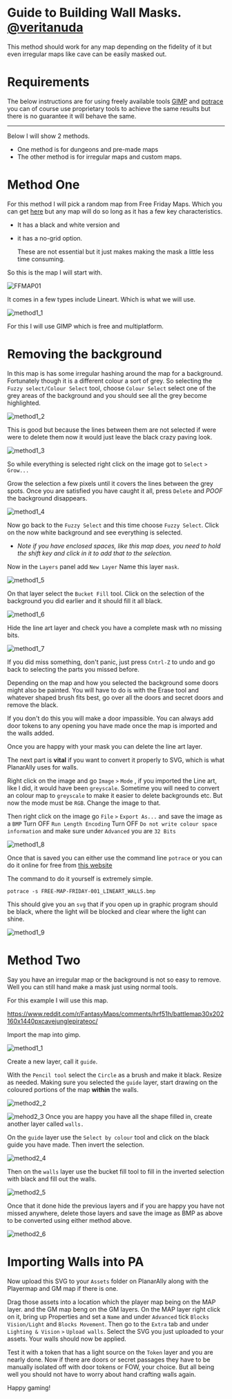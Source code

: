 # __Guide to Building Wall Masks.__ [@veritanuda](https://keybase.io/veritanuda)

This method should work for any map depending on the fidelity of it but even irregular maps like cave can be easily masked out.

# Requirements
The below instructions are for using freely available tools [GIMP](https://gimp.org) and [potrace](https://potrace.sourceforge.net/) you can of course use proprietary tools to achieve the same results but there is no guarantee it will behave the same. 

___

Below I will show 2 methods. 
* One method is for dungeons and pre-made maps
* The other method is for irregular maps and custom maps. 


# __Method One__

For this method I will pick a random map from Free Friday Maps. Which you can get [here](https://www.drivethrurpg.com/browse/pub/10213/Paths-to-Adventure/subcategory/25973_33572/Free-Map-Friday) but any map will do so long as it has a few key characteristics. 
* It has a black and white version and 
* it has a no-grid option. 
  
  These are not essential but it just makes making the mask a little less time consuming.  

So this is the map I will start with.

![FFMAP01](assets/FREE-MAP-FRIDAY-001_COLOR_PLAYER-GRID.JPG)

It comes in a few types include Lineart. Which is what we will use. 


![method1_1](./assets/method1_1.png)

For this I will use GIMP which is free and multiplatform. 

# Removing the background

In this map is has some irregular hashing around the map for a background. Fortunately though it is a different colour a sort of grey. So selecting the `Fuzzy select/Colour Select` tool, choose `Colour Select` select one of the grey areas of the background and you should see all the grey become highlighted. 

![method1_2](assets/method1_2.png)


This is good but because the lines between them are not selected if were were to delete them now it would just leave the black crazy paving look.

![method1_3](assets/method1_3.png)

 So while everything is selected right click on the image got to `Select` `>` `Grow...`

Grow the selection a few pixels until it covers the lines between the grey spots. Once you are satisfied you have caught it all, press `Delete` and *POOF* the background disappears. 

![method1_4](assets/method1_4.png)

Now go back to the `Fuzzy Select` and this time choose `Fuzzy Select`. Click on the now white background and see everything is selected. 

* *Note if you have enclosed spaces, like this map does, you need to hold the shift key and click in it to add that to the selection.*

Now in the `Layers` panel add `New Layer` Name this layer `mask`. 

![method1_5](assets/method1_5.png)


On that layer select the `Bucket Fill` tool. Click on the selection of the background you did earlier and it should fill it all black. 

![method1_6](assets/method1_6.png)


Hide the line art layer and check you have a complete mask wth no missing bits. 

![method1_7](assets/method1_7.png)

If you did miss something, don't panic, just press `Cntrl-Z` to undo and go back to selecting the parts you missed before. 

Depending on the map and how you selected the background some doors might also be painted. You will have to do is with the Erase tool and whatever shaped brush fits best, go over all the doors and secret doors and remove the black. 

If you don't do this you will make a door impassible. You can always add door tokens to any opening you have made once the map is imported and the walls added. 

Once you are happy with your mask you can delete the line art layer. 




The next part is **vital** if you want to convert it properly to SVG, which is what PlanarAlly uses for walls.

Right click on the image and go `Image` `>` `Mode` , if you imported the Line art, like I did, it would have been `greyscale`. Sometime you will need to convert an colour map to `greyscale` to make it easier to delete backgrounds etc. But now the mode must be `RGB`. Change the image to that. 

Then right click on the image go `File` `>` `Export As...`  and save the image as a `BMP`  Turn OFF `Run Length Encoding` Turn OFF `Do not write colour space information` and make sure under `Advanced` you are `32 Bits`

![method1_8](assets/method1_8.png)

Once that is saved you can either use the command line `potrace` or you can do it online for free from [this website](https://svg-converter.com/potrace)

The command to do it  yourself is extremely simple. 

`potrace -s FREE-MAP-FRIDAY-001_LINEART_WALLS.bmp`

This should give you an `svg` that if you open up in graphic program should be black, where the light will be blocked and clear where the light can shine.

![method1_9](assets/method1_9.png)



# __Method Two__


Say you have an irregular map or the background is not so easy to remove. Well you can still hand make a mask just using normal tools.

For this example I will use this map.

https://www.reddit.com/r/FantasyMaps/comments/hrf51h/battlemap30x202160x1440pxcavejunglepirateoc/


Import the map into gimp.

![method1_1](assets/method2_1.png)

Create a new layer, call it `guide`.

With the `Pencil tool` select the `Circle` as a brush and make it black. Resize as needed. Making sure you selected the `guide` layer, start drawing on the coloured portions of the map **within** the walls.

![method2_2](assets/method2_2.png)


![mehod2_3](assets/method2_3.png)
Once you are happy you have all the shape filled in, create another layer called `walls.` 

On the `guide` layer use the `Select by colour` tool and click on the black guide you have made. Then invert the selection.

![method2_4](assets/method2_4.png)

Then on the `walls` layer use the bucket fill tool to fill in the inverted selection with black and fill out the walls.

![method2_5](assets/method2_5.png)

Once that it done hide the previous layers and if you are happy you have not missed anywhere, delete those layers and save the image as BMP as above to be converted using either method above.

![method2_6](assets/method2_6.png)

# Importing Walls into PA


Now upload this SVG to your `Assets` folder on PlanarAlly along with the Playermap and GM map if there is one. 

Drag those assets into a location which the player map being on the MAP layer. and the GM map beng on the GM layers. On the MAP layer right click on it, bring up Properties and set a `Name` and under `Advanced`  tick `Blocks Vision/Light` and `Blocks Movement`. Then go to the `Extra` tab and under `Lighting & Vision` `>` `Upload walls`. Select the SVG you just uploaded to your assets. Your walls should now be applied. 

Test it with a token that has a light source on the `Token` layer and you are nearly done. Now if there are doors or secret passages they have to be manually isolated off with door tokens or FOW, your choice. But all being well you should not have to worry about hand crafting walls again. 

Happy gaming!


